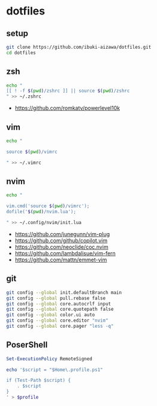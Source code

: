 # dotfiles

## setup

```bash
git clone https://github.com/ibuki-aizawa/dotfiles.git
cd dotfiles
```

## zsh

```zsh
echo "
[[ ! -f $(pwd)/zshrc ]] || source $(pwd)/zshrc
" >> ~/.zshrc
```

- https://github.com/romkatv/powerlevel10k

## vim

```bash
echo "

source $(pwd)/vimrc

" >> ~/.vimrc
```

## nvim

```bash
echo "

vim.cmd('source $(pwd)/vimrc');
dofile('$(pwd)/nvim.lua');

" >> ~/.config/nvim/init.lua
```

- https://github.com/junegunn/vim-plug
- https://github.com/github/copilot.vim
- https://github.com/neoclide/coc.nvim
- https://github.com/lambdalisue/vim-fern
- https://github.com/mattn/emmet-vim

## git

```bash
git config --global init.defaultBranch main
git config --global pull.rebase false
git config --global core.autocrlf input
git config --global core.quotepath false
git config --global color.ui auto
git config --global core.editor "nvim"
git config --global core.pager "less -q"
```

## PoserShell

```ps1
Set-ExecutionPolicy RemoteSigned

echo '$script = "$Home\.profile.ps1"

if (Test-Path $script) {
    . $script
}
' > $profile
```
